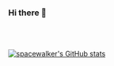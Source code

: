 ### Hi there 👋



</br>
</br>

[![spacewalker's GitHub stats](https://github-readme-stats.vercel.app/api?username=spacewalker1)](https://github.com/anuraghazra/github-readme-stats)



